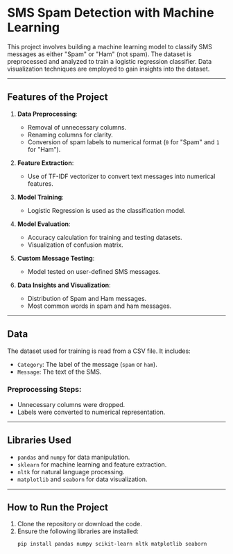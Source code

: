 # SMS Spam Detection with Machine Learning

This project involves building a machine learning model to classify SMS messages as either "Spam" or "Ham" (not spam). The dataset is preprocessed and analyzed to train a logistic regression classifier. Data visualization techniques are employed to gain insights into the dataset.

---

## Features of the Project

1. **Data Preprocessing**:
   - Removal of unnecessary columns.
   - Renaming columns for clarity.
   - Conversion of spam labels to numerical format (`0` for "Spam" and `1` for "Ham").

2. **Feature Extraction**:
   - Use of TF-IDF vectorizer to convert text messages into numerical features.

3. **Model Training**:
   - Logistic Regression is used as the classification model.

4. **Model Evaluation**:
   - Accuracy calculation for training and testing datasets.
   - Visualization of confusion matrix.

5. **Custom Message Testing**:
   - Model tested on user-defined SMS messages.

6. **Data Insights and Visualization**:
   - Distribution of Spam and Ham messages.
   - Most common words in spam and ham messages.

---

## Data

The dataset used for training is read from a CSV file. It includes:
- `Category`: The label of the message (`spam` or `ham`).
- `Message`: The text of the SMS.

### Preprocessing Steps:
- Unnecessary columns were dropped.
- Labels were converted to numerical representation.

---

## Libraries Used

- `pandas` and `numpy` for data manipulation.
- `sklearn` for machine learning and feature extraction.
- `nltk` for natural language processing.
- `matplotlib` and `seaborn` for data visualization.

---

## How to Run the Project

1. Clone the repository or download the code.
2. Ensure the following libraries are installed:
   ```bash
   pip install pandas numpy scikit-learn nltk matplotlib seaborn
